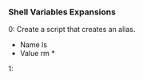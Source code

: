 ### Shell Variables Expansions
0: Create a script that creates an alias.
* Name ls
* Value rm *

1:
